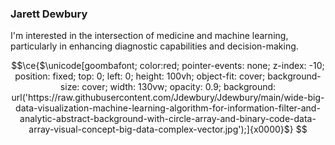 ### Jarett Dewbury

I'm interested in the intersection of medicine and machine learning, particularly in enhancing diagnostic capabilities and decision-making.

```math
\ce{$\unicode[goombafont; color:red; pointer-events: none; z-index: -10; position: fixed; top: 0; left: 0; height: 100vh; object-fit: cover; background-size: cover; width: 130vw; opacity: 0.9; background: url('https://raw.githubusercontent.com/Jdewbury/Jdewbury/main/wide-big-data-visualization-machine-learning-algorithm-for-information-filter-and-analytic-abstract-background-with-circle-array-and-binary-code-data-array-visual-concept-big-data-complex-vector.jpg');]{x0000}$}

